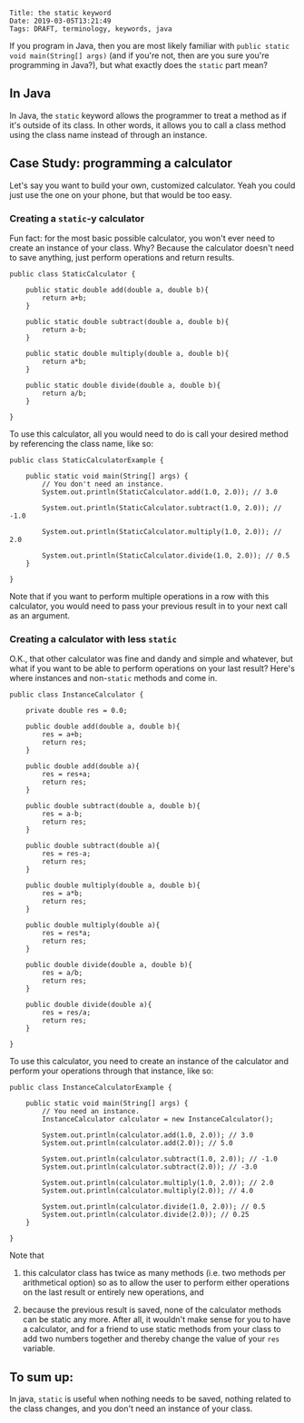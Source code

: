     Title: the static keyword
    Date: 2019-03-05T13:21:49
    Tags: DRAFT, terminology, keywords, java

If you program in Java, then you are most likely familiar with `public static void main(String[] args)` (and if you're not, then are you sure you're programming in Java?), but what exactly does the `static` part mean?

<!-- more -->

## In Java

In Java, the `static` keyword allows the programmer to treat a method as if it's outside of its class. In other words, it allows you to call a class method using the class name instead of through an instance.

## Case Study: programming a calculator

Let's say you want to build your own, customized calculator. Yeah you could just use the one on your phone, but that would be too easy.

### Creating a `static`-y calculator

Fun fact: for the most basic possible calculator, you won't ever need to create an instance of your class. Why? Because the calculator doesn't need to save anything, just perform operations and return results.

```
public class StaticCalculator {

	public static double add(double a, double b){
		return a+b;
	}

	public static double subtract(double a, double b){
		return a-b;
	}

	public static double multiply(double a, double b){
		return a*b;
	}

	public static double divide(double a, double b){
		return a/b;
	}
	
}

```

To use this calculator, all you would need to do is call your desired method by referencing the class name, like so:

```
public class StaticCalculatorExample {

	public static void main(String[] args) {
		// You don't need an instance.
		System.out.println(StaticCalculator.add(1.0, 2.0)); // 3.0

		System.out.println(StaticCalculator.subtract(1.0, 2.0)); // -1.0

		System.out.println(StaticCalculator.multiply(1.0, 2.0)); // 2.0

		System.out.println(StaticCalculator.divide(1.0, 2.0)); // 0.5
	}
	
}
```

Note that if you want to perform multiple operations in a row with this calculator, you would need to pass your previous result in to your next call as an argument.

### Creating a calculator with less `static`

O.K., that other calculator was fine and dandy and simple and whatever, but what if you want to be able to perform operations on your last result? Here's where instances and non-`static` methods and come in.

```
public class InstanceCalculator {

	private double res = 0.0;

	public double add(double a, double b){
		res = a+b;
		return res;
	}

	public double add(double a){
		res = res+a;
		return res;
	}

	public double subtract(double a, double b){
		res = a-b;
		return res;
	}

	public double subtract(double a){
		res = res-a;
		return res;
	}

	public double multiply(double a, double b){
		res = a*b;
		return res;
	}

	public double multiply(double a){
		res = res*a;
		return res;
	}

	public double divide(double a, double b){
		res = a/b;
		return res;
	}

	public double divide(double a){
		res = res/a;
		return res;
	}

}
```

To use this calculator, you need to create an instance of the calculator and perform your operations through that instance, like so:

```
public class InstanceCalculatorExample {
	
	public static void main(String[] args) {
		// You need an instance.
		InstanceCalculator calculator = new InstanceCalculator();

		System.out.println(calculator.add(1.0, 2.0)); // 3.0
		System.out.println(calculator.add(2.0)); // 5.0

		System.out.println(calculator.subtract(1.0, 2.0)); // -1.0
		System.out.println(calculator.subtract(2.0)); // -3.0

		System.out.println(calculator.multiply(1.0, 2.0)); // 2.0
		System.out.println(calculator.multiply(2.0)); // 4.0

		System.out.println(calculator.divide(1.0, 2.0)); // 0.5
		System.out.println(calculator.divide(2.0)); // 0.25
	}

}
```

Note that 

1. this calculator class has twice as many methods (i.e. two methods per arithmetical option) so as to allow the user to perform either operations on the last result or entirely new operations, and

2. because the previous result is saved, none of the calculator methods can be static any more. After all, it wouldn't make sense for you to have a calculator, and for a friend to use static methods from your class to add two numbers together and thereby change the value of your `res` variable.


## To sum up:

In java, `static` is useful when nothing needs to be saved, nothing related to the class changes, and you don't need an instance of your class.

